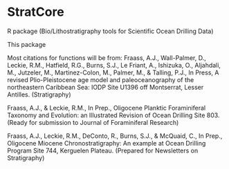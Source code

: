 # StratCore
R package (Bio/Lithostratigraphy tools for Scientific Ocean Drilling Data)

This package 

Most citations for functions will be from:
Fraass, A.J., Wall-Palmer, D., Leckie, R.M., Hatfield, R.G., Burns, S.J., Le Friant, A., Ishizuka, O., Aljahdali, M., Jutzeler, M., Martinez-Colon, M., Palmer, M., & Talling, P.J., In Press, A revised Plio-Pleistocene age model and paleoceanography of the northeastern Caribbean Sea: IODP Site U1396 off Montserrat, Lesser Antilles. (Stratigraphy)

Fraass, A.J., & Leckie, R.M., In Prep., Oligocene Planktic Foraminiferal Taxonomy and Evolution: an Illustrated Revision of Ocean Drilling Site 803. (Ready for submission to Journal of Foraminiferal Research)

Fraass, A.J., Leckie, R.M., DeConto, R., Burns, S.J., & McQuaid, C., In Prep., Oligocene Miocene Chronostratigraphy: An example at Ocean Drilling Program Site 744, Kerguelen Plateau. (Prepared for Newsletters on Stratigraphy)
